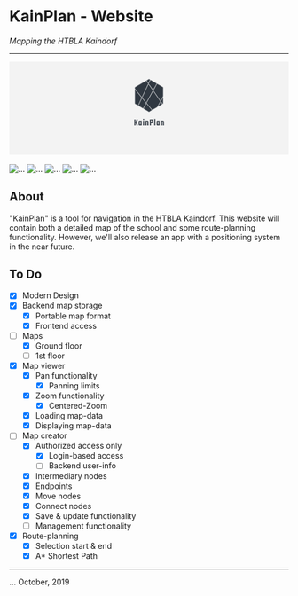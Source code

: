 # KainPlan - Website
_Mapping the HTBLA Kaindorf_

---

![Banner](public/media/logo-banner.png)

![...](https://img.shields.io/github/stars/KainPlan/website?style=social) ![...](https://img.shields.io/github/watchers/KainPlan/website?style=social) ![...](https://img.shields.io/github/languages/count/KainPlan/website) ![...](https://img.shields.io/github/languages/top/KainPlan/website) ![...](https://img.shields.io/github/last-commit/KainPlan/website)

## About

"KainPlan" is a tool for navigation in the HTBLA Kaindorf. This website will contain both a detailed map of the school and some route-planning functionality. However, we'll also release an app with a positioning system in the near future.

## To Do

- [x] Modern Design
- [x] Backend map storage
  - [x] Portable map format
  - [x] Frontend access
- [ ] Maps
  - [x] Ground floor
  - [ ] 1st floor
- [x] Map viewer
  - [x] Pan functionality
    - [x] Panning limits
  - [x] Zoom functionality
    - [x] Centered-Zoom
  - [x] Loading map-data
  - [x] Displaying map-data
- [ ] Map creator
  - [x] Authorized access only
    - [x] Login-based access
    - [ ] Backend user-info
  - [x] Intermediary nodes
  - [x] Endpoints
  - [x] Move nodes
  - [x] Connect nodes
  - [x] Save & update functionality
  - [ ] Management functionality
- [x] Route-planning
  - [x] Selection start & end
  - [x] A* Shortest Path

---

... October, 2019